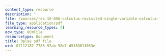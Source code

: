 ```yaml
---
content_type: resource
description: ''
file: /courses/res-18-006-calculus-revisited-single-variable-calculus-fall-2010/07112187778597ab92d7d5183813053e_y4EcXTVqFb4.pdf
file_type: application/pdf
learning_resource_types: []
ocw_type: OCWFile
resourcetype: Document
title: 3play pdf file
uid: 07112187-7785-97ab-92d7-d5183813053e
---
```

